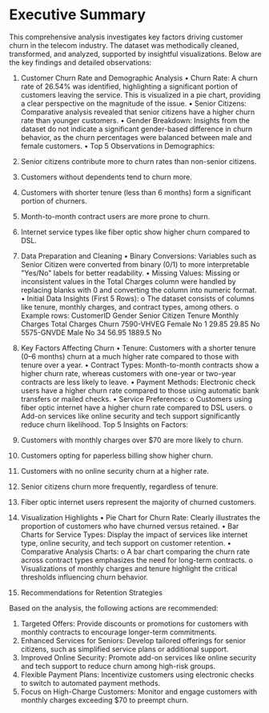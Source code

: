 # Executive Summary
This comprehensive analysis investigates key factors driving customer churn in the telecom industry. The dataset was methodically cleaned, transformed, and analyzed, supported by insightful visualizations. Below are the key findings and detailed observations:
 
1. Customer Churn Rate and Demographic Analysis
•	Churn Rate: A churn rate of 26.54% was identified, highlighting a significant portion of customers leaving the service. This is visualized in a pie chart, providing a clear perspective on the magnitude of the issue.
•	Senior Citizens: Comparative analysis revealed that senior citizens have a higher churn rate than younger customers.
•	Gender Breakdown: Insights from the dataset do not indicate a significant gender-based difference in churn behavior, as the churn percentages were balanced between male and female customers.
•	Top 5 Observations in Demographics:
1.	Senior citizens contribute more to churn rates than non-senior citizens.
2.	Customers without dependents tend to churn more.
3.	Customers with shorter tenure (less than 6 months) form a significant portion of churners.
4.	Month-to-month contract users are more prone to churn.
5.	Internet service types like fiber optic show higher churn compared to DSL.
 
2. Data Preparation and Cleaning
•	Binary Conversions: Variables such as Senior Citizen were converted from binary (0/1) to more interpretable "Yes/No" labels for better readability.
•	Missing Values: Missing or inconsistent values in the Total Charges column were handled by replacing blanks with 0 and converting the column into numeric format.
•	Initial Data Insights (First 5 Rows):
o	The dataset consists of columns like tenure, monthly charges, and contract types, among others.
o	Example rows:
CustomerID	Gender	Senior Citizen	Tenure	Monthly Charges	Total Charges	Churn
7590-VHVEG	Female	No	1	29.85	29.85	No
5575-GNVDE	Male	No	34	56.95	1889.5	No
 
3. Key Factors Affecting Churn
•	Tenure: Customers with a shorter tenure (0–6 months) churn at a much higher rate compared to those with tenure over a year.
•	Contract Types: Month-to-month contracts show a higher churn rate, whereas customers with one-year or two-year contracts are less likely to leave.
•	Payment Methods: Electronic check users have a higher churn rate compared to those using automatic bank transfers or mailed checks.
•	Service Preferences:
o	Customers using fiber optic internet have a higher churn rate compared to DSL users.
o	Add-on services like online security and tech support significantly reduce churn likelihood.
Top 5 Insights on Factors:
1.	Customers with monthly charges over $70 are more likely to churn.
2.	Customers opting for paperless billing show higher churn.
3.	Customers with no online security churn at a higher rate.
4.	Senior citizens churn more frequently, regardless of tenure.
5.	Fiber optic internet users represent the majority of churned customers.
 
4. Visualization Highlights
•	Pie Chart for Churn Rate: Clearly illustrates the proportion of customers who have churned versus retained.
•	Bar Charts for Service Types: Display the impact of services like internet type, online security, and tech support on customer retention.
•	Comparative Analysis Charts:
o	A bar chart comparing the churn rate across contract types emphasizes the need for long-term contracts.
o	Visualizations of monthly charges and tenure highlight the critical thresholds influencing churn behavior.
 
5. Recommendations for Retention Strategies

Based on the analysis, the following actions are recommended:
1.	Targeted Offers: Provide discounts or promotions for customers with monthly contracts to encourage longer-term commitments.
2.	Enhanced Services for Seniors: Develop tailored offerings for senior citizens, such as simplified service plans or additional support.
3.	Improved Online Security: Promote add-on services like online security and tech support to reduce churn among high-risk groups.
4.	Flexible Payment Plans: Incentivize customers using electronic checks to switch to automated payment methods.
5.	Focus on High-Charge Customers: Monitor and engage customers with monthly charges exceeding $70 to preempt churn.
